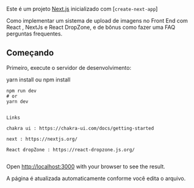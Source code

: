 Este é um projeto [Next.js](https://nextjs.org/) inicializado com [`create-next-app`]

Como implementar um sistema de upload de imagens no Front End com React , NextJs  e React DropZone, e de bônus como fazer uma FAQ perguntas frequentes.

## Começando

Primeiro, execute o servidor de desenvolvimento:

yarn install ou npm install

``` para iniciar o projeto pelo terminal
npm run dev
# or
yarn dev


Links 

chakra ui : https://chakra-ui.com/docs/getting-started

next : https://nextjs.org/

React dropZone : https://react-dropzone.js.org/
 
```

Open [http://localhost:3000](http://localhost:3000) with your browser to see the result.

A página é atualizada automaticamente conforme você edita o arquivo.